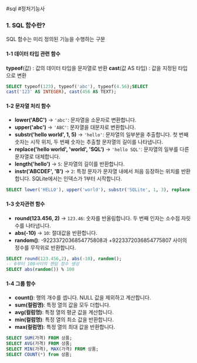#sql #정처기능사
### 1. SQL 함수란?
SQL 함수는 미리 정의된 기능을 수행하는 구문

#### 1-1 데이터 타입 관련 함수
**typeof**(값) : 값의 데이터 타입을 문자열로 반환
**cast**(값 AS 타입) : 값을 지정된 타입으로 변환


```sql
SELECT typeof(123), typeof('abc'), typeof(4.56);SELECT 
cast('123' AS INTEGER), cast(456 AS TEXT);
```
#### 1-2 문자열 처리 함수

- **lower('ABC')** → `'abc'`: 문자열을 소문자로 변환합니다.
- **upper('abc')** → `'ABC'`: 문자열을 대문자로 변환합니다.
- **substr('hello world', 1, 5)** → `'hello'`: 문자열의 일부분을 추출합니다. 첫 번째 숫자는 시작 위치, 두 번째 숫자는 추출할 문자열의 길이를 나타냅니다.
- **replace('hello world', 'world', 'SQL')** → `'hello SQL'`: 문자열의 일부를 다른 문자열로 대체합니다.
- **length('hello')** → `5`: 문자열의 길이를 반환합니다.
- **instr('ABCDEF', 'B')** → `2`: 특정 문자가 문자열 내에서 처음 등장하는 위치를 반환합니다. SQLite에서는 인덱스가 1부터 시작합니다.
```sql
SELECT lower('HELLO'), upper('world'), substr('SQLite', 1, 3), replace('Hello World', 'World', 'SQLite'), length('Function'), instr('ABCDEF', 'D');
```

#### 1-3 숫자관련 함수

- **round(123.456, 2)** → `123.46`: 숫자를 반올림합니다. 두 번째 인자는 소수점 자릿수를 나타냅니다.
- **abs(-10)** → `10`: 절대값을 반환합니다.
- **random()**: -9223372036854775808과 +9223372036854775807 사이의 정수를 무작위로 반환합니다.
```sql
SELECT round(123.456,2), abs(-10), random();
-- 0부터 100사이의 랜덤 정수 생성
SELECT abs(random()) % 100
```


#### 1-4  그룹 함수

- **count()**: 행의 개수를 셉니다. NULL 값을 제외하고 계산합니다.
- **sum(컬럼명)**: 특정 열의 값을 모두 더합니다.
- **avg(컬럼명)**: 특정 열의 평균 값을 계산합니다.
- **min(컬럼명)**: 특정 열의 최소 값을 반환합니다.
- **max(컬럼명)**: 특정 열의 최대 값을 반환합니다.
```sql
SELECT SUM(가격) FROM 상품;
SELECT AVG(가격) FROM 상품;
SELECT MIN(가격), MAX(가격) FROM 상품;
SELECT COUNT(*) from 상품;
```